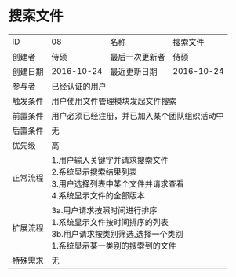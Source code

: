 # 搜索文件
<table>
<tbody>
<tr><td>ID</td><td>08</td><td>名称</td><td>搜索文件</td></tr>
<tr><td>创建者</td><td>侍硕</td><td>最后一次更新者</td><td>侍硕</td></tr>
<tr><td>创建日期</td><td>2016-10-24</td><td>最近更新日期</td><td>2016-10-24</td></tr>
<tr><td>参与者</td><td colspan="3">已经认证的用户</td></tr>
<tr><td>触发条件</td><td colspan="3">用户使用文件管理模块发起文件搜索</td></tr>
<tr><td>前置条件</td><td colspan="3">用户必须已经注册，并已加入某个团队组织活动中</td></tr>
<tr><td>后置条件</td><td colspan="3">无</td></tr>
<tr><td>优先级</td><td colspan="3">高</td></tr>
<tr><td>正常流程</td><td colspan="3">
1.用户输入关键字并请求搜索文件<br>
2.系统显示搜索结果列表<br>
3.用户选择列表中某个文件并请求查看<br>
4.系统显示文件的全部版本<br>
</td></tr>
<tr><td>扩展流程</td><td colspan="3">
3a.用户请求按照时间进行排序<br>
1.系统显示文件按时间排序的列表<br>
3b.用户请求按类别筛选,选择一个类别<br>
1.系统显示某一类别的搜索到的文件
</td></tr>
<tr><td>特殊需求</td><td colspan="3">
无
 </td></tr>
</tbody>
</table>
